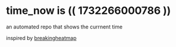 # time_now is (( 1732266000786 ))

an automated repo that shows the currnent time

inspired by [breakingheatmap](https://github.com/breakingheatmap/breakingheatmap)